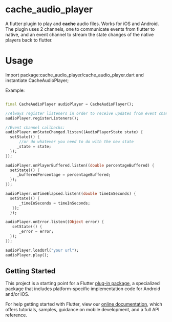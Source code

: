 # cache_audio_player

A flutter plugin to play and **cache** audio files. Works for iOS and Android.
The plugin uses 2 channels, one to communicate events from flutter to native, and an event channel to stream the state changes of the native players back to flutter.

# Usage
Import package:cache_audio_player/cache_audio_player.dart and instantiate CacheAudioPlayer;

Example:
```dart in html

final CacheAudioPlayer audioPlayer = CacheAudioPlayer();

//Always register listeners in order to receive updates from event channel.
audioPlayer.registerListeners();

//Event channel callbacks:
audioPlayer.onStateChanged.listen((AudioPlayerState state) {
  setState(() {
      //or do whatever you need to do with the new state
     _state = state;
  });
});

audioPlayer.onPlayerBuffered.listen((double percentageBuffered) {
  setState(() {
     _bufferedPercentage = percentageBuffered;
  });
});

audioPlayer.onTimeElapsed.listen((double timeInSeconds) {
  setState(() {
      _timeInSeconds = timeInSeconds;
   });
  });

audioPlayer.onError.listen((Object error) {
   setState(() {
      _error = error;
  });
});

audioPlayer.loadUrl("your url");
audioPlayer.play();

```
## Getting Started

This project is a starting point for a Flutter
[plug-in package](https://flutter.dev/developing-packages/),
a specialized package that includes platform-specific implementation code for
Android and/or iOS.

For help getting started with Flutter, view our 
[online documentation](https://flutter.dev/docs), which offers tutorials, 
samples, guidance on mobile development, and a full API reference.
